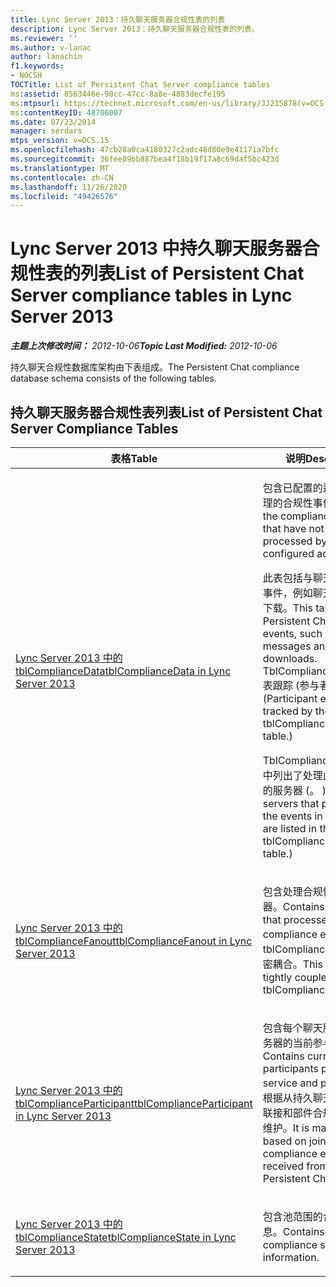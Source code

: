 ```yaml
---
title: Lync Server 2013：持久聊天服务器合规性表的列表
description: Lync Server 2013：持久聊天服务器合规性表的列表。
ms.reviewer: ''
ms.author: v-lanac
author: lanachin
f1.keywords:
- NOCSH
TOCTitle: List of Persistent Chat Server compliance tables
ms:assetid: 8563446e-90cc-47cc-8a8e-4883decfe195
ms:mtpsurl: https://technet.microsoft.com/en-us/library/JJ215878(v=OCS.15)
ms:contentKeyID: 48706007
ms.date: 07/23/2014
manager: serdars
mtps_version: v=OCS.15
ms.openlocfilehash: 47cb28a0ca4180327c2adc48d80e9e41171a7bfc
ms.sourcegitcommit: 36fee89bb887bea4f18b19f17a8c69daf5bc423d
ms.translationtype: MT
ms.contentlocale: zh-CN
ms.lasthandoff: 11/26/2020
ms.locfileid: "49426576"
---
```

# <a name="list-of-persistent-chat-server-compliance-tables-in-lync-server-2013"></a><span data-ttu-id="7344d-103">Lync Server 2013 中持久聊天服务器合规性表的列表</span><span class="sxs-lookup"><span data-stu-id="7344d-103">List of Persistent Chat Server compliance tables in Lync Server 2013</span></span>

<div data-xmlns="http://www.w3.org/1999/xhtml">

<div class="topic" data-xmlns="http://www.w3.org/1999/xhtml" data-msxsl="urn:schemas-microsoft-com:xslt" data-cs="https://msdn.microsoft.com/">

<div data-asp="https://msdn2.microsoft.com/asp">



</div>

<div id="mainSection">

<div id="mainBody"><span data-ttu-id="7344d-104">

<span> </span></span><span class="sxs-lookup"><span data-stu-id="7344d-104">

<span> </span></span></span>

<span data-ttu-id="7344d-105">_**主题上次修改时间：** 2012-10-06_</span><span class="sxs-lookup"><span data-stu-id="7344d-105">_**Topic Last Modified:** 2012-10-06_</span></span>

<span data-ttu-id="7344d-106">持久聊天合规性数据库架构由下表组成。</span><span class="sxs-lookup"><span data-stu-id="7344d-106">The Persistent Chat compliance database schema consists of the following tables.</span></span>

<div>

## <a name="list-of-persistent-chat-server-compliance-tables"></a><span data-ttu-id="7344d-107">持久聊天服务器合规性表列表</span><span class="sxs-lookup"><span data-stu-id="7344d-107">List of Persistent Chat Server Compliance Tables</span></span>


<table>
<colgroup>
<col style="width: 50%" />
<col style="width: 50%" />
</colgroup>
<thead>
<tr class="header">
<th><span data-ttu-id="7344d-108">表格</span><span class="sxs-lookup"><span data-stu-id="7344d-108">Table</span></span></th>
<th><span data-ttu-id="7344d-109">说明</span><span class="sxs-lookup"><span data-stu-id="7344d-109">Description</span></span></th>
</tr>
</thead>
<tbody>
<tr class="odd">
<td><p><span data-ttu-id="7344d-110"><a href="lync-server-2013-tblcompliancedata.md">Lync Server 2013 中的 tblComplianceData</a></span><span class="sxs-lookup"><span data-stu-id="7344d-110"><a href="lync-server-2013-tblcompliancedata.md">tblComplianceData in Lync Server 2013</a></span></span></p></td>
<td><p><span data-ttu-id="7344d-111">包含已配置的适配器尚未处理的合规性事件。</span><span class="sxs-lookup"><span data-stu-id="7344d-111">Contains the compliance events that have not yet been processed by the configured adapter.</span></span></p>
<p><span data-ttu-id="7344d-112">此表包括与聊天相关的持久事件，例如聊天消息和文件下载。</span><span class="sxs-lookup"><span data-stu-id="7344d-112">This table includes Persistent Chat-related events, such as chat messages and file downloads.</span></span> <span data-ttu-id="7344d-113">TblComplianceParticipant 表跟踪 (参与者事件。 ) </span><span class="sxs-lookup"><span data-stu-id="7344d-113">(Participant events are tracked by the tblComplianceParticipant table.)</span></span></p>
<p><span data-ttu-id="7344d-114">TblComplianceFanout 表中列出了处理此表中的事件的服务器 (。 ) </span><span class="sxs-lookup"><span data-stu-id="7344d-114">(The servers that processed the events in this table are listed in the tblComplianceFanout table.)</span></span></p></td>
</tr>
<tr class="even">
<td><p><span data-ttu-id="7344d-115"><a href="lync-server-2013-tblcompliancefanout.md">Lync Server 2013 中的 tblComplianceFanout</a></span><span class="sxs-lookup"><span data-stu-id="7344d-115"><a href="lync-server-2013-tblcompliancefanout.md">tblComplianceFanout in Lync Server 2013</a></span></span></p></td>
<td><p><span data-ttu-id="7344d-116">包含处理合规性事件的服务器。</span><span class="sxs-lookup"><span data-stu-id="7344d-116">Contains the servers that processed a compliance event.</span></span> <span data-ttu-id="7344d-117">此表与 tblComplianceData 表紧密耦合。</span><span class="sxs-lookup"><span data-stu-id="7344d-117">This table is tightly coupled with the tblComplianceData table.</span></span></p></td>
</tr>
<tr class="odd">
<td><p><span data-ttu-id="7344d-118"><a href="lync-server-2013-tblcomplianceparticipant.md">Lync Server 2013 中的 tblComplianceParticipant</a></span><span class="sxs-lookup"><span data-stu-id="7344d-118"><a href="lync-server-2013-tblcomplianceparticipant.md">tblComplianceParticipant in Lync Server 2013</a></span></span></p></td>
<td><p><span data-ttu-id="7344d-119">包含每个聊天服务和每台服务器的当前参与者。</span><span class="sxs-lookup"><span data-stu-id="7344d-119">Contains current participants per chat service and per server.</span></span> <span data-ttu-id="7344d-120">它根据从持久聊天服务接收的联接和部件合规性事件进行维护。</span><span class="sxs-lookup"><span data-stu-id="7344d-120">It is maintained based on join and part compliance events received from the Persistent Chat service.</span></span></p></td>
</tr>
<tr class="even">
<td><p><span data-ttu-id="7344d-121"><a href="lync-server-2013-tblcompliancestate.md">Lync Server 2013 中的 tblComplianceState</a></span><span class="sxs-lookup"><span data-stu-id="7344d-121"><a href="lync-server-2013-tblcompliancestate.md">tblComplianceState in Lync Server 2013</a></span></span></p></td>
<td><p><span data-ttu-id="7344d-122">包含池范围的合规性状态信息。</span><span class="sxs-lookup"><span data-stu-id="7344d-122">Contains pool-wide compliance state information.</span></span></p></td>
</tr>
</tbody>
</table><span data-ttu-id="7344d-123">


</div>

</div>

<span> </span>

</div>

</div>

</span><span class="sxs-lookup"><span data-stu-id="7344d-123">


</div>

</div>

<span> </span>

</div>

</div>

</span></span></div>

